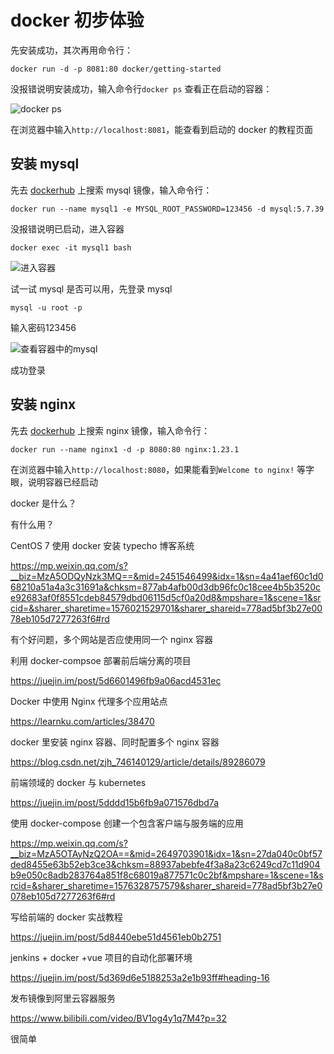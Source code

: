 # docker 初步体验



先安装成功，其次再用命令行：

```shell
docker run -d -p 8081:80 docker/getting-started
```

没报错说明安装成功，输入命令行`docker ps` 查看正在启动的容器：

![docker ps](https://s2.loli.net/2022/09/10/g7UelOvsJWq3r9Y.png)

在浏览器中输入`http://localhost:8081`，能查看到启动的 docker 的教程页面

## 安装 mysql 

先去 [dockerhub](https://hub.docker.com/) 上搜索 mysql 镜像，输入命令行：

```shell
docker run --name mysql1 -e MYSQL_ROOT_PASSWORD=123456 -d mysql:5.7.39
```

没报错说明已启动，进入容器

```shell
docker exec -it mysql1 bash
```

![进入容器](https://s2.loli.net/2022/09/10/6LAu2PlMarS1YEg.png)

试一试 mysql 是否可以用，先登录 mysql

```shell
mysql -u root -p
```

输入密码123456

![查看容器中的mysql](https://s2.loli.net/2022/09/10/6PT8b2Xuel5wCoN.png)

成功登录

## 安装 nginx 

先去 [dockerhub](https://hub.docker.com/) 上搜索 nginx 镜像，输入命令行：

```shell
docker run --name nginx1 -d -p 8080:80 nginx:1.23.1
```

在浏览器中输入`http://localhost:8080`，如果能看到`Welcome to nginx!` 等字眼，说明容器已经启动





docker 是什么？

有什么用？

CentOS 7 使用 docker 安装 typecho 博客系统

https://mp.weixin.qq.com/s?__biz=MzA5ODQyNzk3MQ==&mid=2451546499&idx=1&sn=4a41aef60c1d068210a51a4a3c31691a&chksm=877ab4afb00d3db96fc0c18cee4b5b3520ce92683af0f8551cdeb84579dbd06115d5cf0a20d8&mpshare=1&scene=1&srcid=&sharer_sharetime=1576021529701&sharer_shareid=778ad5bf3b27e0078eb105d7277263f6#rd

有个好问题，多个网站是否应使用同一个 nginx 容器

利用 docker-compsoe 部署前后端分离的项目

https://juejin.im/post/5d6601496fb9a06acd4531ec

Docker 中使用 Nginx 代理多个应用站点

https://learnku.com/articles/38470

docker 里安装 nginx 容器、同时配置多个 nginx 容器

https://blog.csdn.net/zjh_746140129/article/details/89286079

前端领域的 docker 与 kubernetes

https://juejin.im/post/5dddd15b6fb9a071576dbd7a

使用 docker-compose 创建一个包含客户端与服务端的应用

https://mp.weixin.qq.com/s?__biz=MzA5OTAyNzQ2OA==&mid=2649703901&idx=1&sn=27da040c0bf57ded8455e63b52eb3ce3&chksm=88937abebfe4f3a8a23c6249cd7c11d904b9e050c8adb283764a851f8c68019a877571c0c2bf&mpshare=1&scene=1&srcid=&sharer_sharetime=1576328757579&sharer_shareid=778ad5bf3b27e0078eb105d7277263f6#rd

写给前端的 docker 实战教程

https://juejin.im/post/5d8440ebe51d4561eb0b2751

jenkins + docker +vue 项目的自动化部署环境

https://juejin.im/post/5d369d6e5188253a2e1b93ff#heading-16

发布镜像到阿里云容器服务

https://www.bilibili.com/video/BV1og4y1q7M4?p=32

很简单
